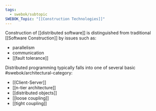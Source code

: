 ```yaml
---
tags:
  - swebok/subtopic
SWEBOK_Topic: "[[Construction Technologies]]"
---
```

Construction of [[distributed software]] is distinguished from traditional [[Software Construction]] by issues such as:
- parallelism
- communication
- [[fault tolerance]]

Distributed programming typically falls into one of several basic #swebok/architectural-category:
- [[Client-Server]]
- [[n-tier architecture]]
- [[distributed objects]]
- [[loose coupling]]
- [[tight coupling]]